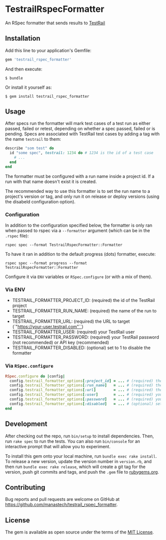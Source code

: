 # TestrailRspecFormatter

An RSpec formatter that sends results to [TestRail](http://www.gurock.com/testrail/)

## Installation

Add this line to your application's Gemfile:

```ruby
gem 'testrail_rspec_formatter'
```

And then execute:

    $ bundle

Or install it yourself as:

    $ gem install testrail_rspec_formatter

## Usage

After specs run the formatter will mark test cases of a test run as either passed, failed or retest,
depending on whether a spec passed, failed or is pending. Specs are associated with TestRail test cases
by adding a tag with the name `testrail` to them:

```ruby
describe "som test" do
  id "some spec", testrail: 1234 do # 1234 is the id of a test case
    # ...
  end
end
```

The formatter must be configured with a run name inside a project id. If a run with that name doesn't exist
it is created.

The recommended way to use this formatter is to set the run name to a project's version or tag, and only
run it on release or deploy versions (using the disabeld configuration option).

### Configuration

In addition to the configuration specified below, the formatter is only ran when passed to rspec
via a `--formatter` argument (which can be in the `.rspec` file):

```
rspec spec --format TestrailRspecFormatter::Formatter
```

To have it ran in addition to the default progress (dots) formatter, execute:

```
rspec spec --format progress --format TestrailRspecFormatter::Formatter
```

Configure it via `ENV` variables or `RSpec.configure` (or with a mix of them).

### Via ENV

* TESTRAIL_FORMATTER_PROJECT_ID: (required) the id of the TestRail project
* TESTRAIL_FORMATTER_RUN_NAME: (required) the name of the run to target
* TESTRAIL_FORMATTER_URL: (required) the URL to target (`"https://your-user.testrail.com"``)
* TESTRAIL_FORMATTER_USER: (required) your TestRail user
* TESTRAIL_FORMATTER_PASSWORD: (required) your TestRail password (not recommended) or API key (recommended)
* TESTRAIL_FORMATTER_DISABLED: (optional) set to 1 to disable the formatter

### Via `RSpec.configure`

```ruby
RSpec.configure do |config|
  config.testrail_formatter_options[:project_id] = ... # (required) the id of the TestRail project
  config.testrail_formatter_options[:run_name]   = ... # (required) the name of the run to target
  config.testrail_formatter_options[:url]        = ... # (required) the URL to target (`"https://your-user.testrail.com"``)
  config.testrail_formatter_options[:user]       = ... # (required) your TestRail user
  config.testrail_formatter_options[:password]   = ... # (required) your TestRail password (not recommended) or API key (recommended)
  config.testrail_formatter_options[:disabled]   = ... # (optional) set to true to disable the formatter
end
```

## Development

After checking out the repo, run `bin/setup` to install dependencies. Then, run `rake spec` to run the tests. You can also run `bin/console` for an interactive prompt that will allow you to experiment.

To install this gem onto your local machine, run `bundle exec rake install`. To release a new version, update the version number in `version.rb`, and then run `bundle exec rake release`, which will create a git tag for the version, push git commits and tags, and push the `.gem` file to [rubygems.org](https://rubygems.org).

## Contributing

Bug reports and pull requests are welcome on GitHub at https://github.com/manastech/testrail_rspec_formatter.

## License

The gem is available as open source under the terms of the [MIT License](http://opensource.org/licenses/MIT).
